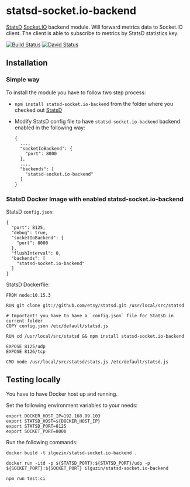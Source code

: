 # statsd-socket.io-backend
[StatsD](https://github.com/etsy/statsd) [Socket.IO](https://socket.io) backend module. Will forward metrics data to Socket.IO client. The client is able to subscribe to metrics by StatsD statistics key.

[![Build Status](https://travis-ci.org/ilguzin/statsd-socket.io-backend.svg?branch=master)](https://travis-ci.org/ilguzin/statsd-socket.io-backend)
[![David Status](https://david-dm.org/ilguzin/statsd-socket.io-backend.svg)](https://github.com/ilguzin/statsd-socket.io-backend)

## Installation

### Simple way

To install the module you have to follow two step process:

* `npm install statsd-socket.io-backend` from the folder where you checked out [StatsD](https://github.com/etsy/statsd)
* Modify StatsD config file to have `statsd-socket.io-backend` backend enabled in the following way:

      {
        ...,
        "socketIoBackend": {
          "port": 8000
        },
        ...,
        "backends": [
          "statsd-socket.io-backend"
        ]
      }

### StatsD Docker Image with enabled statsd-socket.io-backend

StatsD `config.json`:

    {
      "port": 8125,
      "debug": true,
      "socketIoBackend": {
        "port": 8000
      },
      "flushInterval": 0,
      "backends": [
        "statsd-socket.io-backend"
      ]
    }

StatsD Dockerfile:

    FROM node:10.15.3

    RUN git clone git://github.com/etsy/statsd.git /usr/local/src/statsd

    # Important! you have to have a `config.json` file for StatsD in current folder
    COPY config.json /etc/default/statsd.js

    RUN cd /usr/local/src/statsd && npm install statsd-socket.io-backend

    EXPOSE 8125/udp
    EXPOSE 8126/tcp

    CMD node /usr/local/src/statsd/stats.js /etc/default/statsd.js

## Testing locally

You have to have Docker host up and running.

Set the following environment variables to your needs:

    export DOCKER_HOST_IP=192.168.99.103
    export STATSD_HOST=${DOCKER_HOST_IP}
    export STATSD_PORT=8125
    export SOCKET_PORT=8000 

Run the following commands:

    docker build -t ilguzin/statsd-socket.io-backend .

    docker run -itd -p ${STATSD_PORT}:${STATSD_PORT}/udp -p ${SOCKET_PORT}:${SOCKET_PORT} ilguzin/statsd-socket.io-backend

    npm run test:ci
